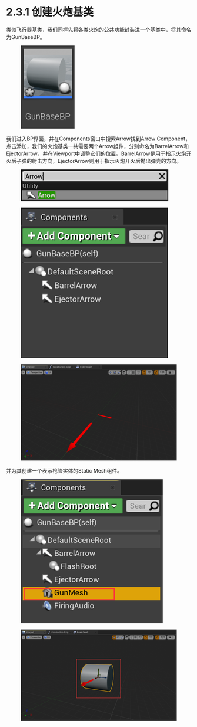 # 2.3.1 创建火炮基类

类似飞行器基类，我们同样先将各类火炮的公共功能封装进一个基类中，将其命名为GunBaseBP。

<figure><img src="../../../.gitbook/assets/image (7).png" alt=""><figcaption></figcaption></figure>

我们进入BP界面，并在Components窗口中搜索Arrow找到Arrow Component，点击添加，我们的火炮基类一共需要两个Arrow组件，分别命名为BarrelArrow和EjectorArrow，并在Viewport中调整它们的位置。BarrelArrow是用于指示火炮开火后子弹的射击方向，EjectorArrow则用于指示火炮开火后抛出弹壳的方向。

<figure><img src="../../../.gitbook/assets/image (41).png" alt=""><figcaption></figcaption></figure>

<figure><img src="../../../.gitbook/assets/image (11).png" alt=""><figcaption></figcaption></figure>

<figure><img src="../../../.gitbook/assets/image (39).png" alt=""><figcaption></figcaption></figure>

并为其创建一个表示枪管实体的Static Mesh组件。

<figure><img src="../../../.gitbook/assets/image (27).png" alt=""><figcaption></figcaption></figure>

<figure><img src="../../../.gitbook/assets/image (2).png" alt=""><figcaption></figcaption></figure>
